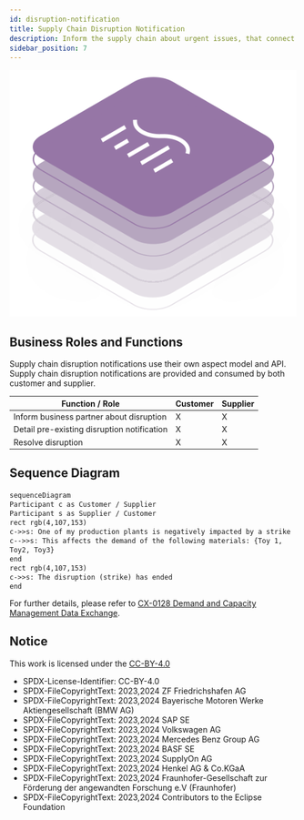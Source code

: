 ```yaml
---
id: disruption-notification
title: Supply Chain Disruption Notification
description: Inform the supply chain about urgent issues, that connect be quantified yet.
sidebar_position: 7
---
```


![DCM kit banner](/img/kit-icons/dcm-kit-icon.svg)

## Business Roles and Functions

Supply chain disruption notifications  use their own aspect model and API. Supply chain disruption notifications are provided and consumed by both customer and supplier.

|Function / Role|Customer|Supplier|
|-|-|-|
|Inform business partner about disruption|X|X|
|Detail pre-existing disruption notification|X|X|
|Resolve disruption|X|X|

## Sequence Diagram

```mermaid
sequenceDiagram
Participant c as Customer / Supplier
Participant s as Supplier / Customer
rect rgb(4,107,153) 
c->>s: One of my production plants is negatively impacted by a strike
c-->>s: This affects the demand of the following materials: {Toy 1, Toy2, Toy3}
end
rect rgb(4,107,153) 
c->>s: The disruption (strike) has ended
end
```

For further details, please refer to [CX-0128 Demand and Capacity Management Data Exchange][StandardLibrary].

## Notice

This work is licensed under the [CC-BY-4.0](https://creativecommons.org/licenses/by/4.0/legalcode)

- SPDX-License-Identifier: CC-BY-4.0
- SPDX-FileCopyrightText: 2023,2024 ZF Friedrichshafen AG
- SPDX-FileCopyrightText: 2023,2024 Bayerische Motoren Werke Aktiengesellschaft (BMW AG)
- SPDX-FileCopyrightText: 2023,2024 SAP SE
- SPDX-FileCopyrightText: 2023,2024 Volkswagen AG
- SPDX-FileCopyrightText: 2023,2024 Mercedes Benz Group AG
- SPDX-FileCopyrightText: 2023,2024 BASF SE
- SPDX-FileCopyrightText: 2023,2024 SupplyOn AG
- SPDX-FileCopyrightText: 2023,2024 Henkel AG & Co.KGaA
- SPDX-FileCopyrightText: 2023,2024 Fraunhofer-Gesellschaft zur Förderung der angewandten Forschung e.V (Fraunhofer)
- SPDX-FileCopyrightText: 2023,2024 Contributors to the Eclipse Foundation

[StandardLibrary]: https://catenax-ev.github.io/docs/next/standards/CX-0128-DemandandCapacityManagementDataExchange
